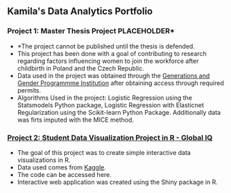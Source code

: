 ## Kamila's Data Analytics Portfolio

### Project 1: Master Thesis Project PLACEHOLDER*
- *The project cannot be published until the thesis is defended.
- This project has been done with a goal of contributing to research regarding factors influencing women to join the workforce after childbirth in Poland and the Czech Republic.
- Data used in the project was obtained through the [Generations and Gender Programmme Institution](https://www.ggp-i.org/generations-and-gender-survey/) after obtaining access through required permits.
- Algorithms Used in the project: Logistic Regression using the Statsmodels Python package, Logistic Regression with Elasticnet Regularization using the Scikit-learn Python Package. Additionally data was firts imputed with the MICE method.

### [Project 2: Student Data Visualization Project in R - Global IQ](https://kamila109507.shinyapps.io/kamila-projekt/)
- The goal of this project was to create simple interactive data visualizations in R.
- Data used comes from [Kaggle](https://www.kaggle.com/datasets/mlippo/average-global-iq-per-country-with-other-stats).
- The code can be accessed here.
- Interactive web application was created using the Shiny package in R.

